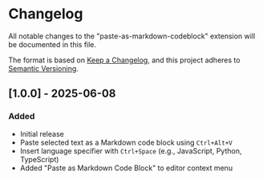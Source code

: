 # Changelog

All notable changes to the "paste-as-markdown-codeblock" extension will be documented in this file.

The format is based on [Keep a Changelog](https://keepachangelog.com/en/1.0.0/),
and this project adheres to [Semantic Versioning](https://semver.org/spec/v2.0.0.html).

## [1.0.0] - 2025-06-08

### Added

- Initial release
- Paste selected text as a Markdown code block using `Ctrl+Alt+V`
- Insert language specifier with `Ctrl+Space` (e.g., JavaScript, Python, TypeScript)
- Added "Paste as Markdown Code Block" to editor context menu